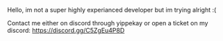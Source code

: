 Hello, im not a super highly experianced developer but im trying alright :(

Contact me either on discord through yippekay or open a ticket on my discord: https://discord.gg/C5ZgEu4P8D
